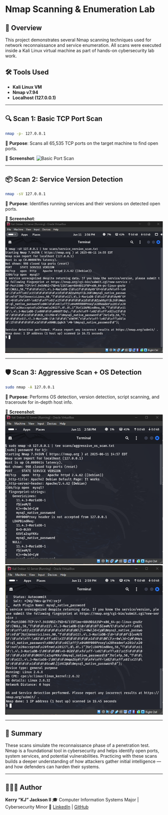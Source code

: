 # Nmap Scanning & Enumeration Lab

## 📘 Overview

This project demonstrates several Nmap scanning techniques used for network reconnaissance and service enumeration. All scans were executed inside a Kali Linux virtual machine as part of hands-on cybersecurity lab work.

## 🛠️ Tools Used

- **Kali Linux VM**
- **Nmap v7.94**
- **Localhost (127.0.0.1)**

---

## 🔍 Scan 1: Basic TCP Port Scan

```bash
nmap -p- 127.0.0.1
````

📌 **Purpose**: Scans all 65,535 TCP ports on the target machine to find open ports.

📸 **Screenshot**:
![Basic Port Scan](screenshots/basic_port_scan.png)

---

## 📦 Scan 2: Service Version Detection

```bash
nmap -sV 127.0.0.1
```

📌 **Purpose**: Identifies running services and their versions on detected open ports.

📸 **Screenshot**:
![Service Version Detection](screenshots/service-version-detection.png)

---

## 🛡️ Scan 3: Aggressive Scan + OS Detection

```bash
sudo nmap -A 127.0.0.1
```

📌 **Purpose**: Performs OS detection, version detection, script scanning, and traceroute for in-depth host info.

📸 **Screenshot**:
![Aggressive OS Scan](screenshots/aggressive_os_scan.png)
![Aggressive OS Scan 2](screenshots/aggressive_os_scan2.png)

---

## 🧠 Summary

These scans simulate the reconnaissance phase of a penetration test. Nmap is a foundational tool in cybersecurity and helps identify open ports, system services, and potential vulnerabilities. Practicing with these scans builds a deeper understanding of how attackers gather initial intelligence — and how defenders can harden their systems.

---

## 👨🏽‍💻 Author

**Kerry “KJ” Jackson II**
🎓 Computer Information Systems Major | Cybersecurity Minor
🔗 [LinkedIn](https://www.linkedin.com/in/kerry-jackson-ii-b6795126b/) | [GitHub](https://github.com/kjacksonn)

```
